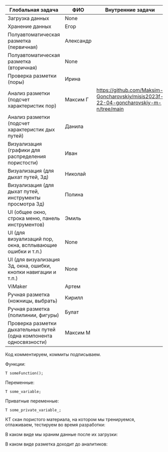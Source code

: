 | Глобальная задача                                                   | ФИО       | Внутренние задачи |
| ------------------------------------------------------------------- | --------- | ----------------- |
| Загрузка данных                                                     | None      |                   |
| Хранение данных                                                     | Егор      |                   |
| Полуавтоматическая разметка (первичная)                             | Александр |                   |
| Полуавтоматическая разметка (вторичная)                             | None      |                   |
| Проверка разметки (поры)                                            | Ирина     |                   |
| Анализ разметки (подсчет характеристик пор)                         | Максим Г  |https://github.com/Maksim-Goncharovskiy/misis2023f-22-04-goncharovskiy-m-n/tree/main            |
| Анализ разметки (подсчет характеристик дых путей)                   | Данила    |                   |
| Визуализация (графики для распределения пористости)                 | Иван      |                   |
| Визуализация (для дыхат путей, 3д)                                  | Николай   |                   |
| Визуализация (для дыхат путей, инструменты просмотра 3д)            | Полина    |                   |
| UI (общее окно, строка меню, панель инструментов)                   | Эмиль     |                   |
| UI (для визуализаций пор, окна, всплывающие ошибки и т.п.)          | None      |                   |
| UI (для визуализация 3д, окна, ошибки, кнопки навигации и т.п.)     | None      |                   |
| ViMaker                                                             | Артем     |                   |
| Ручная разметка (ножницы, выбрать)                                  | Кирилл    |                   |
| Ручная разметка (полилинии, фигуры)                                 | Булат     |                   |
| Проверка разметки дыхательных путей (одна компонента односвязности) | Максим М  |                   |

Код комментируем, коммиты подписываем.

Функции:

	T someFunction();
 
Переменные:

	T some_variable;
 
Приватные переменные:

	T some_private_variable_;
 

КТ скан пористого материала, на котором мы тренируемся, отлаживаем, тестируем во время разработки:

В каком виде мы храним данные после их загрузки:

В каком виде разметка доходит до аналитиков:





